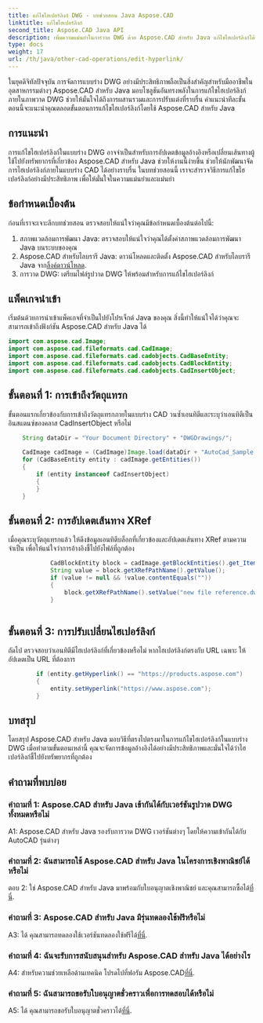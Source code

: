 ```yaml
---
title: แก้ไขไฮเปอร์ลิงก์ DWG - บทช่วยสอน Java Aspose.CAD
linktitle: แก้ไขไฮเปอร์ลิงก์
second_title: Aspose.CAD Java API
description: เพิ่มความแม่นยำในการวาด DWG ด้วย Aspose.CAD สำหรับ Java แก้ไขไฮเปอร์ลิงก์ได้อย่างราบรื่น ทำให้มั่นใจได้ถึงการอ้างอิงที่แม่นยำ ลองทดลองใช้ฟรีทันที!
type: docs
weight: 17
url: /th/java/other-cad-operations/edit-hyperlink/
---
```

ในยุคดิจิทัลปัจจุบัน การจัดการแบบร่าง DWG อย่างมีประสิทธิภาพถือเป็นสิ่งสำคัญสำหรับมืออาชีพในอุตสาหกรรมต่างๆ Aspose.CAD สำหรับ Java มอบโซลูชันอันทรงพลังในการแก้ไขไฮเปอร์ลิงก์ภายในภาพวาด DWG ช่วยให้มั่นใจได้ถึงการผสานรวมและการปรับแต่งที่ราบรื่น คำแนะนำทีละขั้นตอนนี้จะแนะนำคุณตลอดขั้นตอนการแก้ไขไฮเปอร์ลิงก์โดยใช้ Aspose.CAD สำหรับ Java

## การแนะนำ

การแก้ไขไฮเปอร์ลิงก์ในแบบร่าง DWG อาจจำเป็นสำหรับการอัปเดตข้อมูลอ้างอิงหรือเปลี่ยนเส้นทางผู้ใช้ไปยังทรัพยากรที่เกี่ยวข้อง Aspose.CAD สำหรับ Java ช่วยให้งานนี้ง่ายขึ้น ช่วยให้นักพัฒนาจัดการไฮเปอร์ลิงก์ภายในแบบร่าง CAD ได้อย่างราบรื่น ในบทช่วยสอนนี้ เราจะสำรวจวิธีการแก้ไขไฮเปอร์ลิงก์อย่างมีประสิทธิภาพ เพื่อให้มั่นใจในความแม่นยำและแม่นยำ

## ข้อกำหนดเบื้องต้น

ก่อนที่เราจะเจาะลึกบทช่วยสอน ตรวจสอบให้แน่ใจว่าคุณมีข้อกำหนดเบื้องต้นต่อไปนี้:
1. สภาพแวดล้อมการพัฒนา Java: ตรวจสอบให้แน่ใจว่าคุณได้ตั้งค่าสภาพแวดล้อมการพัฒนา Java บนระบบของคุณ
2.  Aspose.CAD สำหรับไลบรารี Java: ดาวน์โหลดและติดตั้ง Aspose.CAD สำหรับไลบรารี Java จาก[ลิ้งค์ดาวน์โหลด](https://releases.aspose.com/cad/java/).
3. การวาด DWG: เตรียมไฟล์รูปวาด DWG ให้พร้อมสำหรับการแก้ไขไฮเปอร์ลิงก์

## แพ็คเกจนำเข้า

เริ่มต้นด้วยการนำเข้าแพ็คเกจที่จำเป็นไปยังโปรเจ็กต์ Java ของคุณ สิ่งนี้ทำให้แน่ใจได้ว่าคุณจะสามารถเข้าถึงฟังก์ชัน Aspose.CAD สำหรับ Java ได้

```java
import com.aspose.cad.Image;
import com.aspose.cad.fileformats.cad.CadImage;
import com.aspose.cad.fileformats.cad.cadobjects.CadBaseEntity;
import com.aspose.cad.fileformats.cad.cadobjects.CadBlockEntity;
import com.aspose.cad.fileformats.cad.cadobjects.CadInsertObject;

```

## ขั้นตอนที่ 1: การเข้าถึงวัตถุแทรก

ขั้นตอนแรกเกี่ยวข้องกับการเข้าถึงวัตถุแทรกภายในแบบร่าง CAD วนซ้ำเอนทิตีและระบุว่าเอนทิตีเป็นอินสแตนซ์ของคลาส CadInsertObject หรือไม่

```java
    String dataDir = "Your Document Directory" + "DWGDrawings/";
    
    CadImage cadImage = (CadImage)Image.load(dataDir + "AutoCad_Sample.dwg");
    for (CadBaseEntity entity : cadImage.getEntities())
    {
        if (entity instanceof CadInsertObject)
        {
        }
	}
```

## ขั้นตอนที่ 2: การอัปเดตเส้นทาง XRef

เมื่อคุณระบุวัตถุแทรกแล้ว ให้ดึงข้อมูลเอนทิตีบล็อกที่เกี่ยวข้องและอัปเดตเส้นทาง XRef ตามความจำเป็น เพื่อให้แน่ใจว่าการอ้างอิงชี้ไปยังไฟล์ที่ถูกต้อง

```java
			CadBlockEntity block = cadImage.getBlockEntities().get_Item(((CadInsertObject)entity).getName());
            String value = block.getXRefPathName().getValue();
            if (value != null && !value.contentEquals(""))
            {
                block.getXRefPathName().setValue("new file reference.dwg");
            }
    
```

## ขั้นตอนที่ 3: การปรับเปลี่ยนไฮเปอร์ลิงก์

ถัดไป ตรวจสอบว่าเอนทิตีมีไฮเปอร์ลิงก์ที่เกี่ยวข้องหรือไม่ หากไฮเปอร์ลิงก์ตรงกับ URL เฉพาะ ให้อัปเดตเป็น URL ที่ต้องการ

```java
        if (entity.getHyperlink() == "https://products.aspose.com")
        {
            entity.setHyperlink("https://www.aspose.com");
        }
```

## บทสรุป

โดยสรุป Aspose.CAD สำหรับ Java มอบวิธีที่ตรงไปตรงมาในการแก้ไขไฮเปอร์ลิงก์ในแบบร่าง DWG เมื่อทำตามขั้นตอนเหล่านี้ คุณจะจัดการข้อมูลอ้างอิงได้อย่างมีประสิทธิภาพและมั่นใจได้ว่าไฮเปอร์ลิงก์ชี้ไปยังทรัพยากรที่ถูกต้อง

## คำถามที่พบบ่อย

### คำถามที่ 1: Aspose.CAD สำหรับ Java เข้ากันได้กับเวอร์ชันรูปวาด DWG ทั้งหมดหรือไม่

A1: Aspose.CAD สำหรับ Java รองรับการวาด DWG เวอร์ชันต่างๆ โดยให้ความเข้ากันได้กับ AutoCAD รุ่นต่างๆ

### คำถามที่ 2: ฉันสามารถใช้ Aspose.CAD สำหรับ Java ในโครงการเชิงพาณิชย์ได้หรือไม่

 ตอบ 2: ใช่ Aspose.CAD สำหรับ Java มาพร้อมกับใบอนุญาตเชิงพาณิชย์ และคุณสามารถซื้อได้[ที่นี่](https://purchase.aspose.com/buy).

### คำถามที่ 3: Aspose.CAD สำหรับ Java มีรุ่นทดลองใช้ฟรีหรือไม่

 A3: ได้ คุณสามารถทดลองใช้เวอร์ชันทดลองใช้ฟรีได้[ที่นี่](https://releases.aspose.com/).

### คำถามที่ 4: ฉันจะรับการสนับสนุนสำหรับ Aspose.CAD สำหรับ Java ได้อย่างไร

 A4: สำหรับความช่วยเหลือด้านเทคนิค โปรดไปที่ฟอรัม Aspose.CAD[ที่นี่](https://forum.aspose.com/c/cad/19).

### คำถามที่ 5: ฉันสามารถขอรับใบอนุญาตชั่วคราวเพื่อการทดสอบได้หรือไม่

 A5: ได้ คุณสามารถขอรับใบอนุญาตชั่วคราวได้[ที่นี่](https://purchase.aspose.com/temporary-license/).